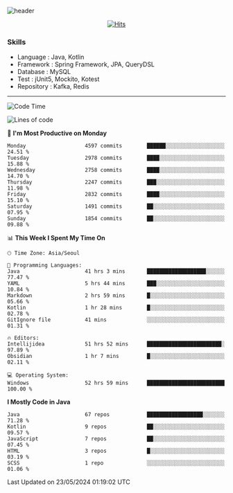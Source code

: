 <!-- Github Profile Readme로 프로필 꾸미기 : https://zzsza.github.io/development/2020/07/10/make-github-profile-readme/ -->

<!-- github theme -->
  <!-- 
    ![header](https://capsule-render.vercel.app/api?type=slice&color=e0f0e3&height=150&section=header&text=beasy&fontSize=45)
  -->
  ![header](https://capsule-render.vercel.app/api?type=soft&color=e0f0e3&height=150&section=header&text=Choi-YongSeok&fontSize=55&animation=twinkling)


<!-- hits count : https://hits.seeyoufarm.com/ -->
<div align=center>
    
  [![Hits](https://hits.seeyoufarm.com/api/count/incr/badge.svg?url=https%3A%2F%2Fgithub.com%2Fchoi-ys&count_bg=%2379C83D&title_bg=%23555555&icon=&icon_color=%23E7E7E7&title=hits&edge_flat=false)](https://hits.seeyoufarm.com)

</div>


<!-- Committed Top Lang -->
<div align=center>
</div>


### Skills
 - Language : Java, Kotlin
 - Framework : Spring Framework, JPA, QueryDSL
 - Database : MySQL
 - Test : jUnit5, Mockito, Kotest
 - Repository : Kafka, Redis

---

<!--START_SECTION:waka-->
![Code Time](http://img.shields.io/badge/Code%20Time-3%2C994%20hrs%2026%20mins-blue)

![Lines of code](https://img.shields.io/badge/From%20Hello%20World%20I%27ve%20Written-14.8%20million%20lines%20of%20code-blue)

📅 **I'm Most Productive on Monday** 

```text
Monday                   4597 commits        ██████░░░░░░░░░░░░░░░░░░░   24.51 % 
Tuesday                  2978 commits        ████░░░░░░░░░░░░░░░░░░░░░   15.88 % 
Wednesday                2758 commits        ████░░░░░░░░░░░░░░░░░░░░░   14.70 % 
Thursday                 2247 commits        ███░░░░░░░░░░░░░░░░░░░░░░   11.98 % 
Friday                   2832 commits        ████░░░░░░░░░░░░░░░░░░░░░   15.10 % 
Saturday                 1491 commits        ██░░░░░░░░░░░░░░░░░░░░░░░   07.95 % 
Sunday                   1854 commits        ██░░░░░░░░░░░░░░░░░░░░░░░   09.88 % 
```


📊 **This Week I Spent My Time On** 

```text
🕑︎ Time Zone: Asia/Seoul

💬 Programming Languages: 
Java                     41 hrs 3 mins       ███████████████████░░░░░░   77.47 % 
YAML                     5 hrs 44 mins       ███░░░░░░░░░░░░░░░░░░░░░░   10.84 % 
Markdown                 2 hrs 59 mins       █░░░░░░░░░░░░░░░░░░░░░░░░   05.66 % 
Kotlin                   1 hr 28 mins        █░░░░░░░░░░░░░░░░░░░░░░░░   02.78 % 
GitIgnore file           41 mins             ░░░░░░░░░░░░░░░░░░░░░░░░░   01.31 % 

🔥 Editors: 
Intellijidea             51 hrs 52 mins      ████████████████████████░   97.89 % 
Obsidian                 1 hr 7 mins         █░░░░░░░░░░░░░░░░░░░░░░░░   02.11 % 

💻 Operating System: 
Windows                  52 hrs 59 mins      █████████████████████████   100.00 % 
```

**I Mostly Code in Java** 

```text
Java                     67 repos            ██████████████████░░░░░░░   71.28 % 
Kotlin                   9 repos             ██░░░░░░░░░░░░░░░░░░░░░░░   09.57 % 
JavaScript               7 repos             ██░░░░░░░░░░░░░░░░░░░░░░░   07.45 % 
HTML                     3 repos             █░░░░░░░░░░░░░░░░░░░░░░░░   03.19 % 
SCSS                     1 repo              ░░░░░░░░░░░░░░░░░░░░░░░░░   01.06 % 
```




 Last Updated on 23/05/2024 01:19:02 UTC
<!--END_SECTION:waka-->

<!-- 
![footer](https://capsule-render.vercel.app/api?section=footer&type=slice&color=e0f0e3)
-->

